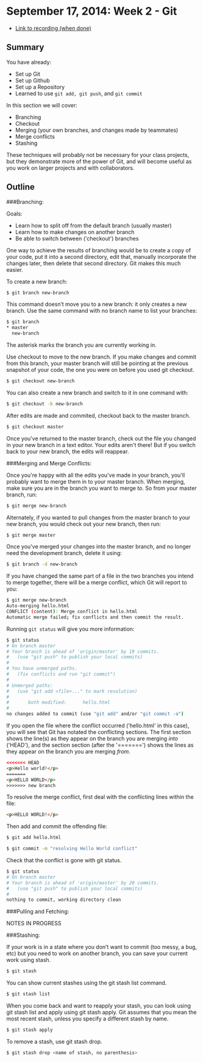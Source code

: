 # September 17, 2014: Week 2 - Git 

* [Link to recording (when done)]()

## Summary
You have already:

- Set up Git
- Set up Github
- Set up a Repository
- Learned to use `git add, git push`, and `git commit`

In this section we will cover:

- Branching
- Checkout
- Merging (your own branches, and changes made by teammates)
- Merge conflicts
- Stashing

These techniques will probably not be necessary for your class projects, but they demonstrate more of the power of Git, and will become useful as you work on larger projects and with collaborators.

## Outline
###Branching:

Goals: 
- Learn how to split off from the default branch (usually master)
- Learn how to make changes on another branch
- Be able to switch between ('checkout') branches 

One way to achieve the results of branching would be to create a copy of your code, put it into a second directory, edit that, manually incorporate the changes later, then delete that second directory. Git makes this much easier.

To create a new branch:

```bash
$ git branch new-branch
```

This command doesn’t move you to a new branch: it only creates a new branch. Use the same command with no branch name to list your branches:

```bash
$ git branch
* master
  new-branch
```

The asterisk marks the branch you are currently working in.

Use checkout to move to the new branch. If you make changes and commit from this branch, your master branch will still be pointing at the previous snapshot of your code, the one you were on before you used git checkout.

```bash
$ git checkout new-branch
```

You can also create a new branch and switch to it in one command with:

```bash
$ git checkout -b new-branch
```

After edits are made and commited, checkout back to the master branch.

```bash
$ git checkout master
```

Once you've returned to the master branch, check out the file you changed in your new branch in a text editor. Your edits aren't there! But if you switch back to your new branch, the edits will reappear. 

###Merging and Merge Conflicts:

Once you're happy with all the edits you've made in your branch, you'll probably want to merge them in to your master branch. When merging, make sure you are in the branch you want to merge *to*. So from your master branch, run:

```bash
$ git merge new-branch
```

Alternately, if you wanted to pull changes from the master branch to your new branch, you would check out your new branch, then run:

```bash
$ git merge master
```

Once you've merged your changes into the master branch, and no longer need the development branch, delete it using:

```bash
$ git branch -d new-branch
```

If you have changed the same part of a file in the two branches you intend to merge together, there will be a merge conflict, which Git will report to you:

```bash
$ git merge new-branch
Auto-merging hello.html
CONFLICT (content): Merge conflict in hello.html
Automatic merge failed; fix conflicts and then commit the result.
```

Running `git status` will give you more information:

```bash
$ git status
# On branch master
# Your branch is ahead of 'origin/master' by 19 commits.
#   (use "git push" to publish your local commits)
#
# You have unmerged paths.
#   (fix conflicts and run "git commit")
#
# Unmerged paths:
#   (use "git add <file>..." to mark resolution)
#
#       both modified:      hello.html
#
no changes added to commit (use "git add" and/or "git commit -a")
```

If you open the file where the conflict occurred ('hello.html' in this case), you will see that Git has notated the conflicting sections. The first section shows the line(s) as they appear on the branch you are merging *into* ('HEAD'), and the section section (after the '=======') shows the lines as they appear on the branch you are merging *from*.

```html
<<<<<<< HEAD
<p>Hello world!</p>
=======
<p>HELLO WORLD</p>
>>>>>>> new branch
```

To resolve the merge conflict, first deal with the conflicting lines within the file:

```html
<p>HELLO WORLD!</p>
```

Then add and commit the offending file:

```bash
$ git add hello.html

$ git commit -m "resolving Hello World conflict"
```

Check that the conflict is gone with git status.
```bash
$ git status
# On branch master
# Your branch is ahead of 'origin/master' by 20 commits.
#   (use "git push" to publish your local commits)
#
nothing to commit, working directory clean
```

###Pulling and Fetching:

NOTES IN PROGRESS

###Stashing:

If your work is in a state where you don’t want to commit (too messy, a bug, etc) but you need to work on another branch, you can save your current work using stash.

```bash
$ git stash
```

You can show current stashes using the git stash list command.

```bash
$ git stash list
```

When you come back and want to reapply your stash, you can look using git stash list and apply using git stash apply. Git assumes that you mean the most recent stash, unless you specify a different stash by name.

```bash
$ git stash apply
```

To remove a stash, use git stash drop.

```bash
$ git stash drop <name of stash, no parenthesis>
```

